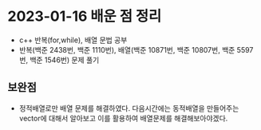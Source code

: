 # 2023-01-16 배운 점 정리

- c++ 반복(for,while), 배열 문법 공부
- 반복(백준 2438번, 백준 1110번), 배열(백준 10871번, 백준 10807번, 백준 5597번, 백준 1546번) 문제 풀기

## 보완점
- 정적배열로만 배열 문제를 해결하였다. 다음시간에는 동적배열을 만들어주는 vector에 대해서 알아보고 이를 활용하여 배열문제를 해결해보아야겠다.
